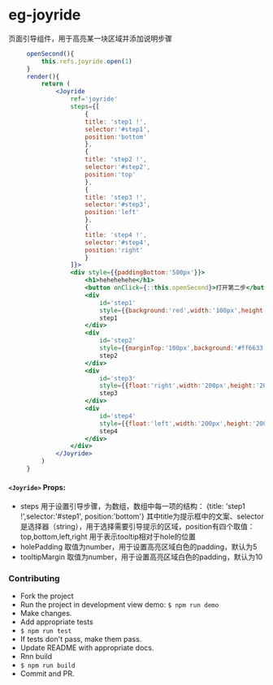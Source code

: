 # eg-joyride

页面引导组件，用于高亮某一块区域并添加说明步骤
```jsx
     openSecond(){
         this.refs.joyride.open(1)
     }
     render(){
         return (
             <Joyride
                 ref='joyride'
                 steps={[
                     {
                     title: 'step1 !',
                     selector:'#step1',
                     position:'bottom'
                     },
                     {
                     title: 'step2 !',
                     selector:'#step2',
                     position:'top'
                     },
                     {
                     title: 'step3 !',
                     selector:'#step3',
                     position:'left'
                     },
                     {
                     title: 'step4 !',
                     selector:'#step4',
                     position:'right'
                     }
                 ]}>
                 <div style={{paddingBottom:'500px'}}>
                     <h1>hehehehehe</h1>
                     <button onClick={::this.openSecond}>打开第二步</button>
                     <div
                         id='step1'
                         style={{background:'red',width:'100px',height:'100px'}}>
                         step1
                     </div>
                     <div
                         id='step2'
                         style={{marginTop:'100px',background:'#ff6633',height:'200px'}}>
                         step2
                     </div>
                     <div
                         id='step3'
                         style={{float:'right',width:'200px',height:'200px',background:'green'}}>
                         step3
                     </div>
                     <div
                         id='step4'
                         style={{float:'left',width:'200px',height:'200px',background:'orange'}}>
                         step4
                     </div>
                 </div>
             </Joyride>
         )
     }
```
#### `<Joyride>` Props:
- steps  用于设置引导步骤，为数组，数组中每一项的结构： {title: 'step1 !',selector:'#step1', position:'bottom'}
其中title为提示框中的文案、selector是选择器（string），用于选择需要引导提示的区域，position有四个取值：top,bottom,left,right
用于表示tooltip相对于hole的位置
- holePadding  取值为number，用于设置高亮区域白色的padding，默认为5
- tooltipMargin  取值为number，用于设置高亮区域白色的padding，默认为10



### Contributing

- Fork the project
- Run the project in development view demo: `$ npm run demo`
- Make changes.
- Add appropriate tests
- `$ npm run test`
- If tests don't pass, make them pass.
- Update README with appropriate docs.
- Rnn build
- `$ npm run build`
- Commit and PR.


